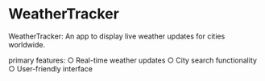 # WeatherTracker
WeatherTracker: An app to display live weather updates for cities worldwide.

primary features:
○ Real-time weather updates
○ City search functionality
○ User-friendly interface
